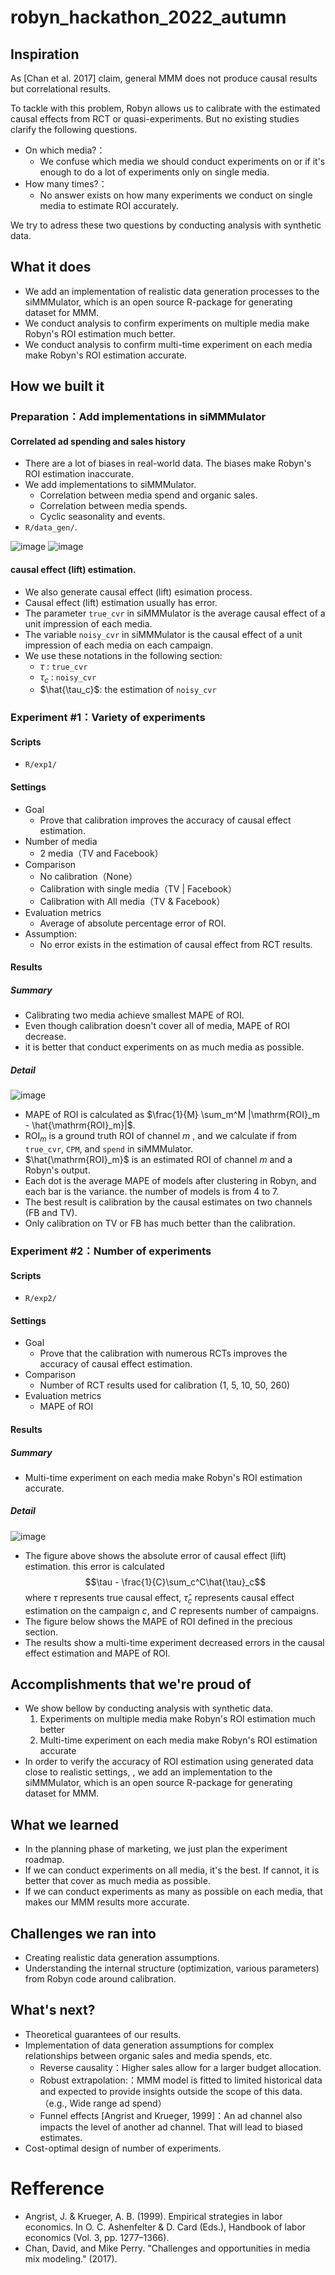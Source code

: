 # robyn_hackathon_2022_autumn

## Inspiration

As [Chan et al. 2017] claim, general MMM does not produce causal results but correlational results.

To tackle with this problem, Robyn allows us to calibrate with the estimated causal effects from RCT or quasi-experiments. But no existing studies clarify the following questions.

- On which media?：
    - We confuse which media we should conduct experiments on or if it's enough to do a lot of experiments only on single media.
- How many times?：
    - No answer exists on how many experiments we conduct on single media to estimate ROI accurately.

We try to adress these two questions by conducting analysis with synthetic data.

## What it does

- We add an implementation of realistic data generation processes to the siMMMulator, which is an open source R-package for generating dataset for MMM.
- We conduct analysis to confirm experiments on multiple media make Robyn's ROI estimation much better.
- We conduct analysis to confirm multi-time experiment on each media make Robyn's ROI estimation accurate.


## How we built it

### Preparation：Add implementations in siMMMulator
#### Correlated ad spending and sales history
- There are a lot of biases in real-world data. The biases make Robyn's ROI estimation inaccurate.
- We add implementations to siMMMulator.
    - Correlation between media spend and organic sales.
    - Correlation between media spends.
    - Cyclic seasonality and events.
- `R/data_gen/`.

![image](https://user-images.githubusercontent.com/40241649/201340102-64a45ceb-7000-41dd-8ebb-36698ec68a6b.png)
![image](https://user-images.githubusercontent.com/40241649/201340149-720149e3-b795-4c85-add8-d08458885bcf.png)

#### causal effect (lift) estimation.
- We also generate causal effect (lift) esimation process.
- Causal effect (lift) estimation usually has error.
- The parameter `true_cvr` in siMMMulator is the average causal effect of a unit impression of each media.
- The variable `noisy_cvr` in siMMMulator is the causal effect of a unit impression of each media on each campaign.
- We use these notations in the following section:
    - $\tau$ : `true_cvr`
    - $\tau_c$  : `noisy_cvr`  
    - $\hat{\tau_c}$: the estimation of `noisy_cvr`

### Experiment #1：Variety of experiments
#### Scripts
- `R/exp1/`

#### Settings
- Goal
    - Prove that calibration improves the accuracy of causal effect estimation.
- Number of media
    - 2 media（TV and Facebook）
- Comparison
    - No calibration（None）
    - Calibration with single media（TV | Facebook）
    - Calibration with All media（TV & Facebook）
- Evaluation metrics
    - Average of absolute percentage error of ROI.
- Assumption:
    - No error exists in the estimation of causal effect from RCT results.

#### Results
##### Summary
- Calibrating two media achieve smallest MAPE of ROI.
- Even though calibration doesn't cover all of media, MAPE of ROI decrease.
- it is better that conduct experiments on as much media as possible.

##### Detail
![image](https://user-images.githubusercontent.com/40241649/201340234-5676808f-8de2-4d89-8fc6-c34effa4d1ce.png)
- MAPE of ROI is calculated as $\frac{1}{M} \sum_m^M |\mathrm{ROI}_m - \hat{\mathrm{ROI}_m}|$. 
- $\mathrm{ROI}_m$ is a ground truth ROI of channel $m$ , and we calculate if from `true_cvr`, `CPM`, and `spend` in siMMMulator. 
- $\hat{\mathrm{ROI}_m}$ is an estimated ROI of channel $m$ and a Robyn's output.
- Each dot is the average MAPE of models after clustering in Robyn, and each bar is the variance. the number of models is from 4 to 7.
- The best result is calibration by the causal estimates on two channels (FB and TV).
- Only calibration on TV or FB has much better than the calibration.

### Experiment #2：Number of experiments
#### Scripts
- `R/exp2/`

#### Settings
- Goal
    - Prove that the calibration with numerous RCTs improves the accuracy of causal effect estimation.
- Comparison
    - Number of RCT results used for calibration (1, 5, 10, 50, 260)
- Evaluation metrics
    - MAPE of ROI

#### Results
##### Summary
- Multi-time experiment on each media make Robyn's ROI estimation accurate.


##### Detail
  
![image](https://user-images.githubusercontent.com/40241649/201340312-fb3c3145-4461-4316-a656-0500b6e9dbf2.png)

- The figure above shows the absolute error of causal effect (lift) estimation. this error is calculated $$\tau - \frac{1}{C}\sum_c^C\hat{\tau}_c$$ where $\tau$ represents true causal effect, $\hat{\tau}_c$ represents causal effect estimation on the campaign $c$, and $C$ represents number of campaigns.
- The figure below shows the MAPE of ROI defined in the precious section.
- The results show a multi-time experiment decreased errors in the causal effect estimation and MAPE of ROI.


## Accomplishments that we're proud of

- We show bellow by conducting analysis with synthetic data.
  1. Experiments on multiple media make Robyn's ROI estimation much better
  2. Multi-time experiment on each media make Robyn's ROI estimation accurate
- In order to verify the accuracy of ROI estimation using generated data close to realistic settings, , we add an implementation to the siMMMulator, which is an open source R-package for generating dataset for MMM.

## What we learned

- In the planning phase of marketing, we just plan the experiment roadmap.
- If we can conduct experiments on all media, it's the best. If cannot, it is better that cover as much media as possible.
- If we can conduct experiments as many as possible on each media, that makes our MMM results more accurate.

## Challenges we ran into

- Creating realistic data generation assumptions.
- Understanding the internal structure (optimization, various parameters) from Robyn code around calibration.

## What's next?

- Theoretical guarantees of our results.
- Implementation of data generation assumptions for complex relationships between organic sales and media spends, etc.
    - Reverse causality：Higher sales allow for a larger budget allocation.
    - Robust extrapolation:：MMM model is fitted to limited historical data and expected to provide insights outside the scope of this data. （e.g., Wide range ad spend）
    - Funnel effects [Angrist and Krueger, 1999]：An ad channel also impacts the level of another ad channel. That will lead to biased estimates.
- Cost-optimal design of number of experiments.


# Refference
- Angrist, J. & Krueger, A. B. (1999). Empirical strategies in labor economics. In O. C. Ashenfelter & D. Card (Eds.), Handbook of labor economics (Vol. 3, pp. 1277–1366).
- Chan, David, and Mike Perry. "Challenges and opportunities in media mix modeling." (2017).